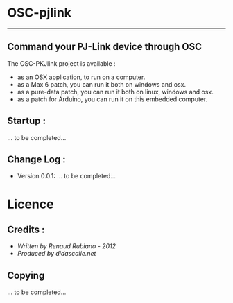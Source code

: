 # OSC-pjlink
---
## Command your PJ-Link device through OSC

The OSC-PKJlink project is available : 
*	as an OSX application, to run on a computer.
*	as a Max 6 patch, you can run it both on windows and osx.
*	as a pure-data patch, you can run it both on linux, windows and osx.
*	as a patch for Arduino, you can run it on this embedded computer.


## Startup : 
… to be completed…

## Change Log : 

* Version 0.0.1: 
… to be completed…

# Licence
## Credits : 
* *Written by Renaud Rubiano - 2012*
* *Produced by didascalie.net*

## Copying
… to be completed…